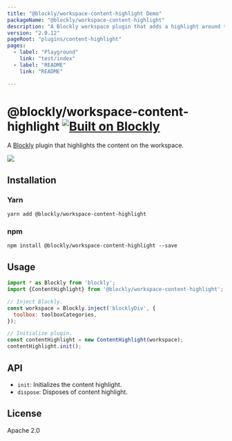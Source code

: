 ```yaml
---
title: "@blockly/workspace-content-highlight Demo"
packageName: "@blockly/workspace-content-highlight"
description: "A Blockly workspace plugin that adds a highlight around the content area."
version: "2.0.12"
pageRoot: "plugins/content-highlight"
pages:
  - label: "Playground"
    link: "test/index"
  - label: "README"
    link: "README"

---
```

# @blockly/workspace-content-highlight [![Built on Blockly](https://tinyurl.com/built-on-blockly)](https://github.com/google/blockly)

A [Blockly](https://www.npmjs.com/package/blockly) plugin that highlights the
content on the workspace.

![](https://github.com/google/blockly-samples/raw/master/plugins/content-highlight/readme-media/content-highlight.gif)

## Installation

### Yarn
```
yarn add @blockly/workspace-content-highlight
```

### npm
```
npm install @blockly/workspace-content-highlight --save
```

## Usage

```js
import * as Blockly from 'blockly';
import {ContentHighlight} from '@blockly/workspace-content-highlight';

// Inject Blockly.
const workspace = Blockly.inject('blocklyDiv', {
  toolbox: toolboxCategories,
});

// Initialize plugin.
const contentHighlight = new ContentHighlight(workspace);
contentHighlight.init();
```

## API

- `init`: Initializes the content highlight.
- `dispose`: Disposes of content highlight.

## License
Apache 2.0
